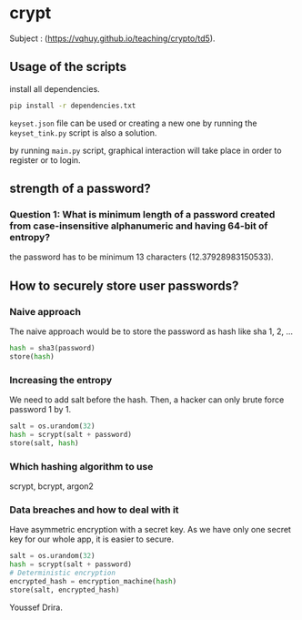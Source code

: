 # crypt

Subject : (https://vqhuy.github.io/teaching/crypto/td5).

## Usage of the scripts

install all dependencies.

```bash
pip install -r dependencies.txt 
```

 `keyset.json` file can be used or creating a new one by running the `keyset_tink.py` script is also a solution. 

 by running `main.py` script, graphical interaction will take place in order to register or to login.

## strength of a password?

### **Question 1**: What is minimum length of a password created from case-insensitive alphanumeric and having 64-bit of entropy?

the password has to be minimum 13 characters (12.37928983150533).

## How to securely store user passwords?

### Naive approach

The naive approach would be to store the password as hash like sha 1, 2, ...

```py
hash = sha3(password)
store(hash)
```

### Increasing the entropy

We need to add salt before the hash. Then, a hacker can only brute force password 1 by 1.

```py
salt = os.urandom(32)
hash = scrypt(salt + password)
store(salt, hash)
```

### Which hashing algorithm to use

scrypt, bcrypt, argon2

### Data breaches and how to deal with it

Have asymmetric encryption with a secret key. As we have only one secret key for our whole app, it is easier to secure.

```py
salt = os.urandom(32)
hash = scrypt(salt + password)
# Deterministic encryption
encrypted_hash = encryption_machine(hash)
store(salt, encrypted_hash)
```
Youssef Drira. 
